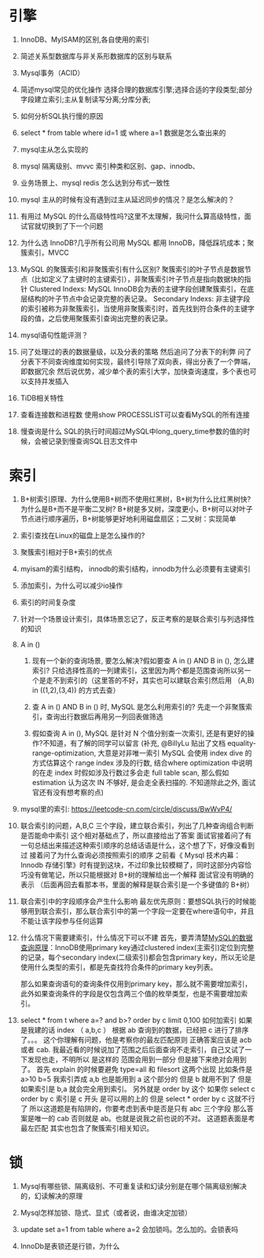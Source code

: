 # 引擎
1. InnoDB、MyISAM的区别,各自使用的索引

2. 简述关系型数据库与非关系形数据库的区别与联系

3. Mysql事务（ACID）

4. 简述mysql常见的优化操作
    选择合理的数据库引擎;选择合适的字段类型;部分字段建立索引;主从复制读写分离;分库分表;

5. 如何分析SQL执行慢的原因

6. select * from table  where id=1 或  where a=1 数据是怎么查出来的

7. mysql主从怎么实现的

8. mysql 隔离级别、mvvc  索引种类和区别、gap、innodb、

9. 业务场景上、mysql redis 怎么达到分布式一致性

10. mysql 主从的时候有没有遇到过主从延迟同步的情况？是怎么解决的？

11. 有用过 MySQL 的什么高级特性吗?这里不太理解，我问什么算高级特性，面试官就切换到了下一个问题

12. 为什么选 InnoDB?几乎所有公司用 MySQL 都用 InnoDB，降低踩坑成本；聚簇索引，MVCC

13. MySQL 的聚簇索引和非聚簇索引有什么区别?
    聚簇索引的叶子节点是数据节点（比如定义了主键时的主键索引），非聚簇索引叶子节点是指向数据块的指针
    Clustered Indexs: MySQL InnoDB会为表的主键字段创建聚簇索引，在底层结构的叶子节点中会记录完整的表记录。
    Secondary Indexs: 非主键字段的索引被称为非聚簇索引，当使用非聚簇索引时，首先找到符合条件的主键字段的值，之后使用聚簇索引查询出完整的表记录。

14. mysql语句性能评测？

15. 问了处理过的表的数据量级，以及分表的策略
    然后追问了分表下的利弊
    问了分表下不同查询维度如何实现，最终引导除了双向表，得出分表了一个弊端，即数据冗余
    然后说优势，减少单个表的索引大学，加快查询速度，多个表也可以支持并发插入

16. TiDB相关特性

17. 查看连接数和进程数
    使用show PROCESSLIST可以查看MySQL的所有连接

18. 慢查询是什么
    SQL的执行时间超过MySQL中long_query_time参数的值的时候，会被记录到慢查询SQL日志文件中


# 索引
1. B+树索引原理、为什么使用B+树而不使用红黑树，B+树为什么比红黑树快? 为什么是B+而不是平衡二叉树? 
    B+树是多叉树，深度更小，B+树可以对叶子节点进行顺序遍历，B+树能够更好地利用磁盘扇区；二叉树：实现简单


2. 索引查找在Linux的磁盘上是怎么操作的? 

3. 聚簇索引相对于B+索引的优点

4. myisam的索引结构， innodb的索引结构，innodb为什么必须要有主键索引

5. 添加索引，为什么可以减少io操作

6. 索引的时间复杂度

7. 针对一个场景设计索引，具体场景忘记了，反正考察的是联合索引与列选择性的知识

8. A in ()
    1. 现有一个新的查询场景, 要怎么解决?假如要查 A in () AND B in (), 怎么建索引?
    只给选择性高的一列建索引，这里因为两个都是范围查询所以另一个是走不到索引的（这里答的不好，其实也可以建联合索引然后用 （A,B) in ((1,2),(3,4)) 的方式去查）

    2. 查 A in () AND B in () 时, MySQL 是怎么利用索引的?
    先走一个非聚簇索引，查询出行数据后再用另一列回表做筛选
    
    3. 假如查询 A in (), MySQL 是针对 N 个值分别查一次索引, 还是有更好的操作?不知道，有了解的同学可以留言 (补充, @BillyLu 贴出了文档 equality-range-optimization, 大意是对非唯一索引 MySQL 会使用 index dive 的方式估算这个 range index 涉及的行数, 结合where optimization 中说明的在走 index 时假如涉及行数过多会走 full table scan, 那么假如 estimation 认为这次 IN 不够好, 是会走全表扫描的. 不知道除此之外, 面试官还有没有想考察的点)


9. mysql里的索引: https://leetcode-cn.com/circle/discuss/BwWvP4/

10. 联合索引的问题，A,B,C 三个字段，建立联合索引，列出了几种查询组合判断是否能命中索引
    这个相对基础点了，所以直接给出了答案
    面试官接着问了有一句总结出来描述这种索引顺序的总结话语是什么，这个想了下，好像没看到过
    接着问了为什么查询必须按照索引的顺序
    之前看《 Mysql 技术内幕：Innodb 存储引擎》时有提到这块，不过印象比较模糊了，同时这部分内容恰巧没有做笔记，所以只能根据对 B+树的理解给出一个解释
    面试官没有明确的表示
    （后面再回去看那本书，里面的解释是联合索引是一个多键值的 B+树）

11. 联合索引中的字段顺序会产生什么影响
    最左优先原则：要想SQL执行的时候能够用到联合索引，那么联合索引中的第一个字段一定要在where语句中，并且不能让该字段参与任何运算

12. 什么情况下需要建索引，什么情况下可以不建
    首先，要弄清楚[MySQL的数据查询原理](https://github.com/dooonabe/no-class-is-an-island/blob/master/article/Database/mysql.md)：InnoDB使用primary key通过clustered index(主索引)定位到完整的记录，每个secondary index(二级索引)都会包含primary key，所以无论是使用什么类型的索引，都是先查找符合条件的primary key列表。

    那么如果查询语句的查询条件仅用到primary key，那么就不需要增加索引，此外如果查询条件的字段是仅包含两三个值的枚举类型，也是不需要增加索引。

13. select * from t where a=? and b>? order by c limit 0,100 如何加索引
    如果是我建的话 index （ a,b,c ）
    根据 ab 查询到的数据，已经把 c 进行了排序了。。。
    这个你理解有问题，他是考察你的最左匹配原则 正确答案应该是 acb 或者 cab.
    我最近看的时候说加了范围之后后面查询不走索引，自己又试了一下发现也走，不明所以
    是这样的 范围会用到一部分 但是接下来绝对会用到了。
    首先 explain 的时候要避免 type=all 和 filesort 这两个出现
    比如条件是 a>10 b=5 我索引弄成 a,b 也是能用到 a 这个部分的 但是 b 就用不到了
    但是如果索引是 b,a 就会完全用到索引。
    另外就是 order by 这个
    如果你 select c order by c 索引是 c 开头 是可以用的上的
    但是 select * order by c 这就不行了
    所以这道题是有陷阱的，你要考虑到表中是否是只有 abc 三个字段 那么答案是唯一的 cab
    否则就是 ab。也就是说我之前也说的不对。
    这道题表面是考最左匹配 其实也包含了聚簇索引相关知识。


# 锁
1. Mysql有哪些锁、隔离级别、不可重复读和幻读分别是在哪个隔离级别解决的，幻读解决的原理

2. Mysql怎样加锁、隐式、显式（或者说，由谁决定加锁）

3. update set a=1 from table where a=2 会加锁吗。怎么加的。会锁表吗

4. InnoDb是表锁还是行锁，为什么

    
